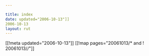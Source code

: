 ```yaml
---

title: index
date: updated="2006-10-13"]]
2006-10-13
layout: rut
---
```


[[!meta updated="2006-10-13"]]
[[!map pages="20061013/* and ! 20061013/*/*"]]
